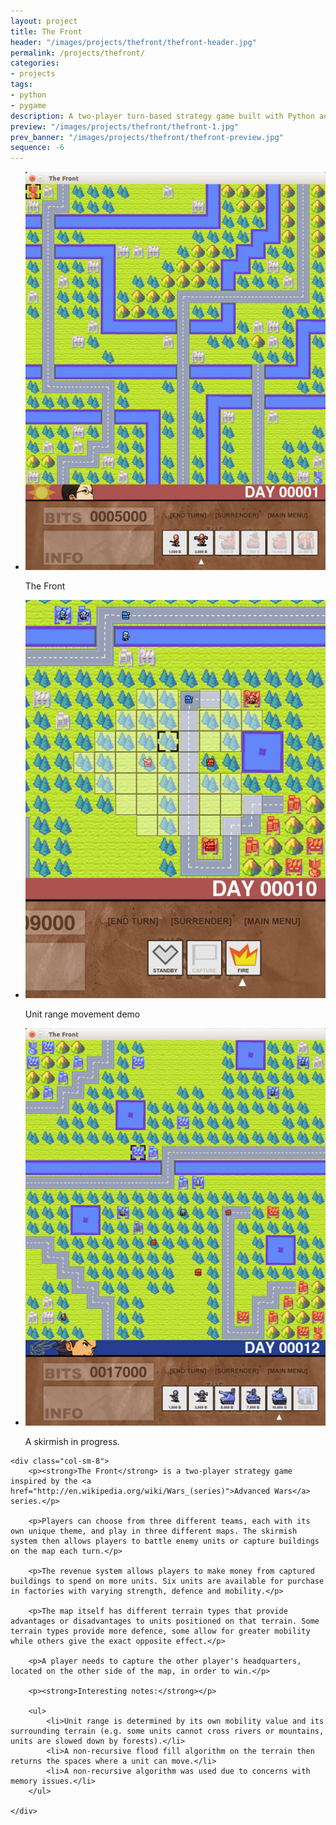 ```yaml
---
layout: project
title: The Front
header: "/images/projects/thefront/thefront-header.jpg"
permalink: /projects/thefront/
categories:
- projects
tags:
- python
- pygame
description: A two-player turn-based strategy game built with Python and pygame.
preview: "/images/projects/thefront/thefront-1.jpg"
prev_banner: "/images/projects/thefront/thefront-preview.jpg"
sequence: -6
---
```


<script>
$(function() {
    $(".rslides").responsiveSlides({timeout: 3500, maxwidth:500});
});
</script>

<div class="row">
    <div class="col-sm-4">
        <ul class="rslides">
            <li>
                <img src="/images/projects/thefront/thefront-1.jpg"/>
                <p class="caption">The Front</p>
            </li>
            <li>
                <img src="/images/projects/thefront/thefront-2.jpg" alt=""/>
                <p class="caption">Unit range movement demo</p>
            </li>
            <li>
                <img src="/images/projects/thefront/thefront-3.jpg" alt=""/>
                <p class="caption">A skirmish in progress.</p>
            </li>
        </ul>
    </div>

    <div class="col-sm-8">
        <p><strong>The Front</strong> is a two-player strategy game inspired by the <a href="http://en.wikipedia.org/wiki/Wars_(series)">Advanced Wars</a> series.</p>

        <p>Players can choose from three different teams, each with its own unique theme, and play in three different maps. The skirmish system then allows players to battle enemy units or capture buildings on the map each turn.</p>

        <p>The revenue system allows players to make money from captured buildings to spend on more units. Six units are available for purchase in factories with varying strength, defence and mobility.</p>

        <p>The map itself has different terrain types that provide advantages or disadvantages to units positioned on that terrain. Some terrain types provide more defence, some allow for greater mobility while others give the exact opposite effect.</p>

        <p>A player needs to capture the other player's headquarters, located on the other side of the map, in order to win.</p>

        <p><strong>Interesting notes:</strong></p>

        <ul>
            <li>Unit range is determined by its own mobility value and its surrounding terrain (e.g. some units cannot cross rivers or mountains, units are slowed down by forests).</li>
            <li>A non-recursive flood fill algorithm on the terrain then returns the spaces where a unit can move.</li>
            <li>A non-recursive algorithm was used due to concerns with memory issues.</li>
        </ul>

    </div>

</div>